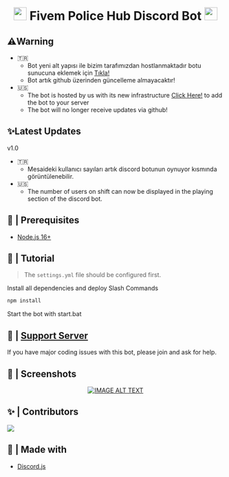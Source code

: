 <h1 align="center"><img src="./assets/logo.gif" width="30px"> Fivem Police Hub Discord Bot <img src="./assets/logo.gif" width="30px"></h1>

## ⚠️Warning

- 🇹🇷
    - Bot yeni alt yapısı ile bizim tarafımızdan hostlanmaktadır botu sunucuna eklemek için [Tıkla!](https://discord.com/api/oauth2/authorize?client_id=1075315958043901964&permissions=8&scope=applications.commands%20bot)
    - Bot artık github üzerinden güncelleme almayacaktır!
- 🇺🇸
    - The bot is hosted by us with its new infrastructure [Click Here!](https://discord.com/api/oauth2/authorize?client_id=1075315958043901964&permissions=8&scope=applications.commands%20bot) to add the bot to your server
    - The bot will no longer receive updates via github!

## ✨Latest Updates

v1.0
  - 🇹🇷
    - Mesaideki kullanıcı sayıları artık discord botunun oynuyor kısmında görüntülenebilir.
  - 🇺🇸
    - The number of users on shift can now be displayed in the playing section of the discord bot.

## 🚧 | Prerequisites

- [Node.js 16+](https://nodejs.org/en/download/)

## 📝 | Tutorial

> The `settings.yml` file should be configured first.

Install all dependencies and deploy Slash Commands
```sh
npm install
```
Start the bot with start.bat

## 📝 | [Support Server](https://discord.gg/tUE6JEYXGr)

If you have major coding issues with this bot, please join and ask for help.

## 📸 | Screenshots

<div align="center">
  <a href="https://www.youtube.com/watch?v=ki-y4GhhjS"><img src="https://img.youtube.com/vi/ki-y4GhhjS/0.jpg" alt="IMAGE ALT TEXT"></a>
</div>

## ✨ | Contributors

<a href="https://github.com/benardamorkoc/Police-Hub-Discord-Bot/graphs/contributors">
  <img src="https://contributors-img.web.app/image?repo=benardamorkoc/Police-Hub-Discord-Bot" />
</a>

## 🌟 | Made with

- [Discord.js](https://discord.js.org/)
